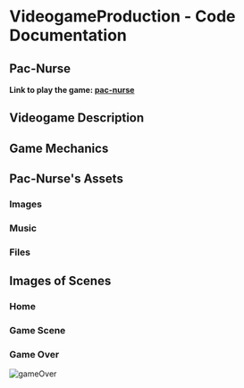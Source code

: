 # VideogameProduction - Code Documentation

## Pac-Nurse
**Link to play the game: [pac-nurse](https://editor.p5js.org/marinaurpi267/full/NOSOekFOf)**


## Videogame Description


## Game Mechanics


## Pac-Nurse's Assets

### Images

### Music

### Files


## Images of Scenes

### Home

### Game Scene

### Game Over 
![gameOver](https://user-images.githubusercontent.com/48218009/111682900-2d4b2900-8825-11eb-87d5-9f27ae1eb7ad.png)
